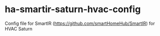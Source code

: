 # ha-smartir-saturn-hvac-config

Config file for SmartIR (https://github.com/smartHomeHub/SmartIR) for HVAC Saturn
